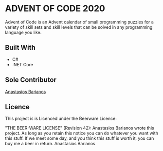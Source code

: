 # ADVENT OF CODE 2020
Advent of Code is an Advent calendar of small programming puzzles for a variety of skill sets and skill levels that can be solved in any programming language you like. 

## Built With
* C#
* .NET Core

## Sole Contributor
[Anastasios Barianos](https://github.com/barianos/)

## Licence
This project is is Licenced under the Beerware Licence:

"THE BEER-WARE LICENSE" (Revision 42):
Anastasios Barianos wrote this project. As long as you retain this notice you can do whatever you want with this stuff. If we meet some day, and you think this stuff is worth it, you can buy me a beer in return. Anastasios Barianos
